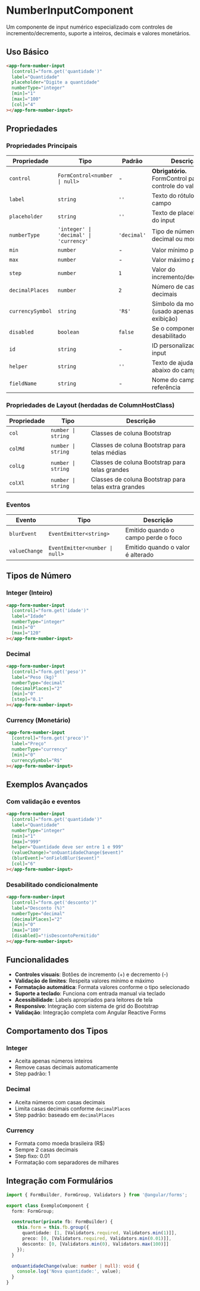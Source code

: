 # NumberInputComponent

Um componente de input numérico especializado com controles de incremento/decremento, suporte a inteiros, decimais e valores monetários.

## Uso Básico

```html
<app-form-number-input
  [control]="form.get('quantidade')"
  label="Quantidade"
  placeholder="Digite a quantidade"
  numberType="integer"
  [min]="1"
  [max]="100"
  [col]="4"
></app-form-number-input>
```

## Propriedades

### Propriedades Principais

| Propriedade | Tipo | Padrão | Descrição |
|-------------|------|--------|-----------|
| `control` | `FormControl<number \| null>` | - | **Obrigatório.** FormControl para controle do valor |
| `label` | `string` | `''` | Texto do rótulo do campo |
| `placeholder` | `string` | `''` | Texto de placeholder do input |
| `numberType` | `'integer' \| 'decimal' \| 'currency'` | `'decimal'` | Tipo de número (inteiro, decimal ou monetário) |
| `min` | `number` | - | Valor mínimo permitido |
| `max` | `number` | - | Valor máximo permitido |
| `step` | `number` | `1` | Valor do incremento/decremento |
| `decimalPlaces` | `number` | `2` | Número de casas decimais |
| `currencySymbol` | `string` | `'R$'` | Símbolo da moeda (usado apenas para exibição) |
| `disabled` | `boolean` | `false` | Se o componente está desabilitado |
| `id` | `string` | - | ID personalizado para o input |
| `helper` | `string` | `''` | Texto de ajuda exibido abaixo do campo |
| `fieldName` | `string` | - | Nome do campo para referência |

### Propriedades de Layout (herdadas de ColumnHostClass)

| Propriedade | Tipo | Descrição |
|-------------|------|-----------|
| `col` | `number \| string` | Classes de coluna Bootstrap |
| `colMd` | `number \| string` | Classes de coluna Bootstrap para telas médias |
| `colLg` | `number \| string` | Classes de coluna Bootstrap para telas grandes |
| `colXl` | `number \| string` | Classes de coluna Bootstrap para telas extra grandes |

### Eventos

| Evento | Tipo | Descrição |
|--------|------|-----------|
| `blurEvent` | `EventEmitter<string>` | Emitido quando o campo perde o foco |
| `valueChange` | `EventEmitter<number \| null>` | Emitido quando o valor é alterado |

## Tipos de Número

### Integer (Inteiro)
```html
<app-form-number-input
  [control]="form.get('idade')"
  label="Idade"
  numberType="integer"
  [min]="0"
  [max]="120"
></app-form-number-input>
```

### Decimal
```html
<app-form-number-input
  [control]="form.get('peso')"
  label="Peso (kg)"
  numberType="decimal"
  [decimalPlaces]="2"
  [min]="0"
  [step]="0.1"
></app-form-number-input>
```

### Currency (Monetário)
```html
<app-form-number-input
  [control]="form.get('preco')"
  label="Preço"
  numberType="currency"
  [min]="0"
  currencySymbol="R$"
></app-form-number-input>
```

## Exemplos Avançados

### Com validação e eventos
```html
<app-form-number-input
  [control]="form.get('quantidade')"
  label="Quantidade"
  numberType="integer"
  [min]="1"
  [max]="999"
  helper="Quantidade deve ser entre 1 e 999"
  (valueChange)="onQuantidadeChange($event)"
  (blurEvent)="onFieldBlur($event)"
  [col]="6"
></app-form-number-input>
```

### Desabilitado condicionalmente
```html
<app-form-number-input
  [control]="form.get('desconto')"
  label="Desconto (%)"
  numberType="decimal"
  [decimalPlaces]="2"
  [min]="0"
  [max]="100"
  [disabled]="!isDescontoPermitido"
></app-form-number-input>
```

## Funcionalidades

- **Controles visuais**: Botões de incremento (+) e decremento (-)
- **Validação de limites**: Respeita valores mínimo e máximo
- **Formatação automática**: Formata valores conforme o tipo selecionado
- **Suporte a teclado**: Funciona com entrada manual via teclado
- **Acessibilidade**: Labels apropriados para leitores de tela
- **Responsivo**: Integração com sistema de grid do Bootstrap
- **Validação**: Integração completa com Angular Reactive Forms

## Comportamento dos Tipos

### Integer
- Aceita apenas números inteiros
- Remove casas decimais automaticamente
- Step padrão: 1

### Decimal
- Aceita números com casas decimais
- Limita casas decimais conforme `decimalPlaces`
- Step padrão: baseado em `decimalPlaces`

### Currency
- Formata como moeda brasileira (R$)
- Sempre 2 casas decimais
- Step fixo: 0.01
- Formatação com separadores de milhares

## Integração com Formulários

```typescript
import { FormBuilder, FormGroup, Validators } from '@angular/forms';

export class ExemploComponent {
  form: FormGroup;

  constructor(private fb: FormBuilder) {
    this.form = this.fb.group({
      quantidade: [1, [Validators.required, Validators.min(1)]],
      preco: [0, [Validators.required, Validators.min(0.01)]],
      desconto: [0, [Validators.min(0), Validators.max(100)]]
    });
  }

  onQuantidadeChange(value: number | null): void {
    console.log('Nova quantidade:', value);
  }
}
```